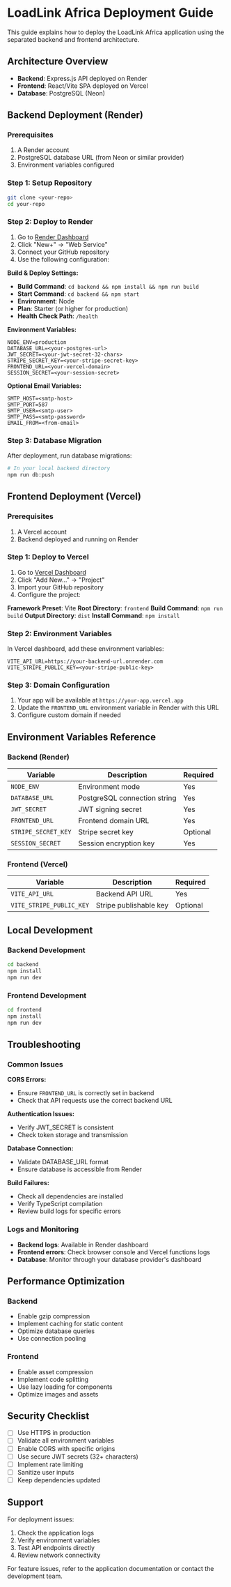 # LoadLink Africa Deployment Guide

This guide explains how to deploy the LoadLink Africa application using the separated backend and frontend architecture.

## Architecture Overview

- **Backend**: Express.js API deployed on Render
- **Frontend**: React/Vite SPA deployed on Vercel
- **Database**: PostgreSQL (Neon)

## Backend Deployment (Render)

### Prerequisites
1. A Render account
2. PostgreSQL database URL (from Neon or similar provider)
3. Environment variables configured

### Step 1: Setup Repository
```bash
git clone <your-repo>
cd your-repo
```

### Step 2: Deploy to Render
1. Go to [Render Dashboard](https://dashboard.render.com/)
2. Click "New+" → "Web Service"
3. Connect your GitHub repository
4. Use the following configuration:

**Build & Deploy Settings:**
- **Build Command**: `cd backend && npm install && npm run build`
- **Start Command**: `cd backend && npm start`
- **Environment**: Node
- **Plan**: Starter (or higher for production)
- **Health Check Path**: `/health`

**Environment Variables:**
```
NODE_ENV=production
DATABASE_URL=<your-postgres-url>
JWT_SECRET=<your-jwt-secret-32-chars>
STRIPE_SECRET_KEY=<your-stripe-secret-key>
FRONTEND_URL=<your-vercel-domain>
SESSION_SECRET=<your-session-secret>
```

**Optional Email Variables:**
```
SMTP_HOST=<smtp-host>
SMTP_PORT=587
SMTP_USER=<smtp-user>
SMTP_PASS=<smtp-password>
EMAIL_FROM=<from-email>
```

### Step 3: Database Migration
After deployment, run database migrations:
```bash
# In your local backend directory
npm run db:push
```

## Frontend Deployment (Vercel)

### Prerequisites
1. A Vercel account
2. Backend deployed and running on Render

### Step 1: Deploy to Vercel
1. Go to [Vercel Dashboard](https://vercel.com/dashboard)
2. Click "Add New..." → "Project"
3. Import your GitHub repository
4. Configure the project:

**Framework Preset**: Vite
**Root Directory**: `frontend`
**Build Command**: `npm run build`
**Output Directory**: `dist`
**Install Command**: `npm install`

### Step 2: Environment Variables
In Vercel dashboard, add these environment variables:

```
VITE_API_URL=https://your-backend-url.onrender.com
VITE_STRIPE_PUBLIC_KEY=<your-stripe-public-key>
```

### Step 3: Domain Configuration
1. Your app will be available at `https://your-app.vercel.app`
2. Update the `FRONTEND_URL` environment variable in Render with this URL
3. Configure custom domain if needed

## Environment Variables Reference

### Backend (Render)
| Variable | Description | Required |
|----------|-------------|----------|
| `NODE_ENV` | Environment mode | Yes |
| `DATABASE_URL` | PostgreSQL connection string | Yes |
| `JWT_SECRET` | JWT signing secret | Yes |
| `FRONTEND_URL` | Frontend domain URL | Yes |
| `STRIPE_SECRET_KEY` | Stripe secret key | Optional |
| `SESSION_SECRET` | Session encryption key | Yes |

### Frontend (Vercel)
| Variable | Description | Required |
|----------|-------------|----------|
| `VITE_API_URL` | Backend API URL | Yes |
| `VITE_STRIPE_PUBLIC_KEY` | Stripe publishable key | Optional |

## Local Development

### Backend Development
```bash
cd backend
npm install
npm run dev
```

### Frontend Development
```bash
cd frontend
npm install
npm run dev
```

## Troubleshooting

### Common Issues

**CORS Errors:**
- Ensure `FRONTEND_URL` is correctly set in backend
- Check that API requests use the correct backend URL

**Authentication Issues:**
- Verify JWT_SECRET is consistent
- Check token storage and transmission

**Database Connection:**
- Validate DATABASE_URL format
- Ensure database is accessible from Render

**Build Failures:**
- Check all dependencies are installed
- Verify TypeScript compilation
- Review build logs for specific errors

### Logs and Monitoring
- **Backend logs**: Available in Render dashboard
- **Frontend errors**: Check browser console and Vercel functions logs
- **Database**: Monitor through your database provider's dashboard

## Performance Optimization

### Backend
- Enable gzip compression
- Implement caching for static content
- Optimize database queries
- Use connection pooling

### Frontend
- Enable asset compression
- Implement code splitting
- Use lazy loading for components
- Optimize images and assets

## Security Checklist

- [ ] Use HTTPS in production
- [ ] Validate all environment variables
- [ ] Enable CORS with specific origins
- [ ] Use secure JWT secrets (32+ characters)
- [ ] Implement rate limiting
- [ ] Sanitize user inputs
- [ ] Keep dependencies updated

## Support

For deployment issues:
1. Check the application logs
2. Verify environment variables
3. Test API endpoints directly
4. Review network connectivity

For feature issues, refer to the application documentation or contact the development team.